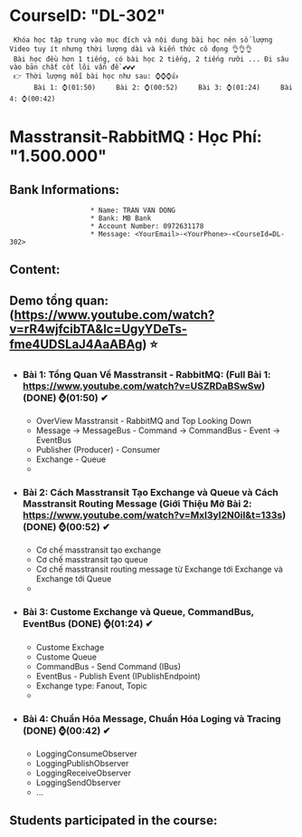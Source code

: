 # CourseID: "DL-302" 
     Khóa học tập trung vào mục đích và nội dung bài học nên số lượng Video tuy ít nhưng thời lượng dài và kiến thức cô đọng 👌👌👌
     Bài học đều hơn 1 tiếng, có bài học 2 tiếng, 2 tiếng rưỡi ... Đi sâu vào bản chất cốt lõi vấn đề 💕💕💕
     👉 Thời lượng mỗi bài học như sau: ⌚⌚⌚👍
          Bài 1: ⌚(01:50)     Bài 2: ⌚(00:52)     Bài 3: ⌚(01:24)     Bài 4: ⌚(00:42)
# Masstransit-RabbitMQ : Học Phí: "1.500.000"
  ## Bank Informations:  
                        * Name: TRAN VAN DONG 
                        * Bank: MB Bank
                        * Account Number: 0972631178
                        * Message: <YourEmail>-<YourPhone>-<CourseId=DL-302>

## Content:
## <b>Demo tổng quan:</b> (https://www.youtube.com/watch?v=rR4wjfcibTA&lc=UgyYDeTs-fme4UDSLaJ4AaABAg) ⭐
    
- ### Bài 1: Tổng Quan Về Masstransit - RabbitMQ: (Full Bài 1: https://www.youtube.com/watch?v=USZRDaBSwSw) (DONE) ⌚(01:50) ✔
  + OverView Masstransit - RabbitMQ and Top Looking Down
  + Message -> MessageBus - Command -> CommandBus - Event -> EventBus
  + Publisher (Producer) - Consumer
  + Exchange - Queue
  + 
- ### Bài 2: Cách Masstransit Tạo Exchange và Queue và Cách Masstransit Routing Message (Giới Thiệu Mở Bài 2: https://www.youtube.com/watch?v=Mxl3yI2N0iI&t=133s) (DONE) ⌚(00:52) ✔
  + Cơ chế masstransit tạo exchange
  + Cơ chế masstransit tạo queue
  + Cơ chế masstransit routing message từ Exchange tới Exchange và Exchange tới Queue
  + 
- ### Bài 3: Custome Exchange và Queue, CommandBus, EventBus (DONE) ⌚(01:24) ✔
  + Custome Exchage
  + Custome Queue
  + CommandBus - Send Command (IBus)
  + EventBus - Publish Event (IPublishEndpoint)
  + Exchange type: Fanout, Topic
  + 
- ### Bài 4: Chuẩn Hóa Message, Chuẩn Hóa Loging và Tracing (DONE) ⌚(00:42) ✔
  + LoggingConsumeObserver
  + LoggingPublishObserver
  + LoggingReceiveObserver
  + LoggingSendObserver
  + ...

## Students participated in the course:
  
